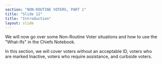 ```yaml
---
section: "NON-ROUTINE VOTERS, PART 1"
title: "Slide 12"
title: "Introduction"
layout: slide
---
```


We will now go over some Non-Routine Voter situations and how to use the "What-Ifs" in the Chiefs Notebook.

In this section, we will cover voters without an acceptable ID, voters who are marked Inactive, voters who require assistance, and curbside voters.